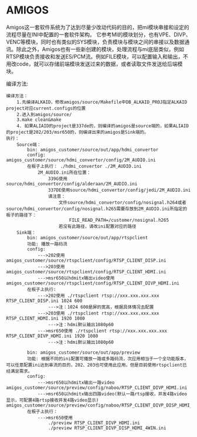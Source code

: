 # AMIGOS
Amigos这一套软件系统为了达到尽量少改动代码的目的，把mi模块串接和设定的流程尽量在INI中配置的一套软件架构。
它参考MI的模块划分，也有VPE、DIVP、VENC等模块，同时也有类似的SYS模块，负责模块与模块之间的串接以及数据通讯。除此之外，Amigos也有一些新创建的模块，处理流程与mi底层类似，例如RTSP模块负责接收和发送ES/PCM流。例如FILE模块，可以配置输入和输出，不用改code，就可以存储前端模块发送过来的数据，或者读取文件发送给后端模块。

编译方法:

	编译方法：
		1.先编译ALKAID，修改amigos/source/Makefile中DB_ALKAID_PROJ指定ALKAID project对应current.configs的位置
		2.进入到amigos/source/
		3.make clean&make 
		4. 如果ALIAID的project是337de的，则编译的amigos是source端的，如果ALIAID的project是202/203/msr650的，则编译出来的amigos是Sink端的。
	执行：
		Source端：
			bin: amigos_customer/source/out/app/hdmi_convertor
			config: amigos_customer/source/hdmi_convertor/config/2M_AUDIO.ini
			在板子上执行： ./hdmi_convertor ./2M_AUDIO.ini
				2M_AUDIO.ini所在位置：
					339G使用source/hdmi_convertor/config/alderaan/2M_AUDIO.ini
					337DE使用source/hdmi_convertor/config/jedi/2M_AUDIO.ini
					请注意：
						文件source/hdmi_convertor/config/nosignal.h264或者source/hdmi_convertor/config/nosignal.h265需要存放到2M_AUDIO.ini所指定的板子的路径下：
							FILE_READ_PATH=/customer/nosignal.h265
						若没有此路径，请改ini配置对应的路径
		Sink端：
			bin: amigos_customer/source/out/app/rtspclient
			功能: 播放一路码流
			config: 
				--->202使用 amigos_customer/source/rtspclient/config/RTSP_CLIENT_DISP.ini
				--->203使用 amigos_customer/source/rtspclient/config/RTSP_CLIENT_HDMI.ini
				--->msr650以hdmitx输出video使用 amigos_customer/source/rtspclient/config/RTSP_CLIENT_DIVP_HDMI.ini
			在板子上执行:
				--->202使用 ./rtspclient rtsp://xxx.xxx.xxx.xxx RTSP_CLIENT_DISP.ini 1024 600 
					--->注：1024 600是屏的宽高，根据具体情况去配置
				--->203使用 ./rtspclient rtsp://xxx.xxx.xxx.xxx RTSP_CLIENT_HDMI.ini 1920 1080 
					--->注：hdmi默认输出1080p60
				--->msr650使用 ./rtspclient rtsp://xxx.xxx.xxx.xxx RTSP_CLIENT_DIVP_HDMI.ini 1920 1080 
					--->注：hdmi默认输出1080p60
					
			bin: amigos_customer/source/out/app/preview
			功能: 根据不同的ini配置可播放一路或多路码流，次应用相当于一个全功能版本，可以任意配置ini达到串流的目的，202、203也可使用此应用，但是目前使用rtspclient已经满足需求。
			config:
				--->msr650以hdmitx输出一路video amigos_customer/source/preview/config/naboo/RTSP_CLIENT_DIVP_HDMI.ini
				--->msr650以hdmitx输出四路video(默认一路rtsp接收，并发4路video显示，可配置4路rtsp接收并发4路video显示) amigos_customer/source/preview/config/naboo/RTSP_CLIENT_DIVP_DISP_HDMI_4WIN.ini
			在板子上执行：
				--->msr650使用 
					./preview RTSP_CLIENT_DIVP_HDMI.ini
					./preview RTSP_CLIENT_DIVP_DISP_HDMI_4WIN.ini
				